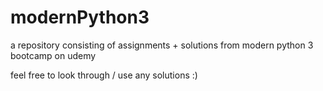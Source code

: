 # modernPython3
 
a repository consisting of assignments + solutions from modern python 3 bootcamp on udemy

feel free to look through / use any solutions :)